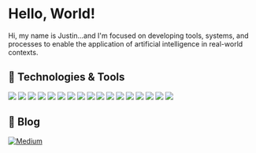 # Hello, World!

Hi, my name is Justin...and I'm focused on developing tools, systems, and processes to enable the application of artificial intelligence in real-world contexts.

## 🔧 Technologies & Tools
![](https://img.shields.io/badge/OS-MacOS-informational?style=flat&logo=macos&logoColor=white&color=2bbc8a)
![](https://img.shields.io/badge/Editor-VS_Code-informational?style=flat&logo=visualstudiocode&logoColor=white&color=2bbc8a)
![](https://img.shields.io/badge/Editor-Jupyter_Lab-informational?style=flat&logo=jupyter&logoColor=white&color=2bbc8a)
![](https://img.shields.io/badge/Code-Python-informational?style=flat&logo=python&logoColor=white&color=2bbc8a)
![](https://img.shields.io/badge/Code-TensorFlow-informational?style=flat&logo=tensorflow&logoColor=white&color=2bbc8a)
![](https://img.shields.io/badge/Code-OpenAI-informational?style=flat&logo=openai&logoColor=white&color=2bbc8a)
![](https://img.shields.io/badge/Code-Hugging_Face-informational?style=flat&logo=HuggingFace&logoColor=white&color=2bbc8a)
![](https://img.shields.io/badge/Code_Style-YAPF-informational?style=flat&logo=google&logoColor=white&color=2bbc8a)
![](https://img.shields.io/badge/Tools-GoogleCloud-informational?style=flat&logo=googlecloud&logoColor=white&color=2bbc8a)
![](https://img.shields.io/badge/Tools-Vertex_AI-informational?style=flat&logo=googlecloud&logoColor=white&color=2bbc8a)
![](https://img.shields.io/badge/Tools-Gitlab-informational?style=flat&logo=gitlab&logoColor=white&color=2bbc8a)
![](https://img.shields.io/badge/Tools-Gitkraken-informational?style=flat&logo=GitKraken&logoColor=white&color=2bbc8a)
![](https://img.shields.io/badge/Tools-Gitpod-informational?style=flat&logo=gitpod&logoColor=white&color=2bbc8a)
![](https://img.shields.io/badge/Tools-Vault-informational?style=flat&logo=vault&logoColor=white&color=2bbc8a)
![](https://img.shields.io/badge/Docs-Material_MkDocs-informational?style=flat&logo=&logoColor=white&color=2bbc8a)
![](https://img.shields.io/badge/Data_Apps-Plotly-informational?style=flat&logo=Plotly&logoColor=white&color=2bbc8a)
![](https://img.shields.io/badge/Data_Apps-Streamlit-informational?style=flat&logo=Streamlit&logoColor=white&color=2bbc8a)


## 📝 Blog 
[![Medium](https://img.shields.io/badge/Medium-12100E?style=for-the-badge&logo=medium&logoColor=white)](https://theaiengineer.medium.com)
